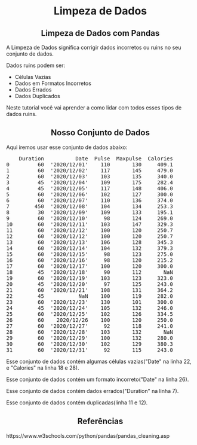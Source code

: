 <h1 align="center">Limpeza de Dados</h1>
<h2 align="center">Limpeza de Dados com Pandas</h2>
<p>A Limpeza de Dados significa corrigir dados incorretos ou ruins no seu conjunto de dados.</p>
<p>Dados ruins podem ser:</p>
<ul>
  <li>Células Vazias</li>
  <li>Dados em Formatos Incorretos</li>
  <li>Dados Errados</li>
  <li>Dados Duplicados</li>
</ul>
<p>Neste tutorial você vai aprender a como lidar com todos esses tipos de dados ruins.</p>
<h2 align="center">Nosso Conjunto de Dados</h2>
<p>Aqui iremos usar esse conjunto de dados abaixo:</p>
<pre>
    Duration          Date  Pulse  Maxpulse  Calories
0         60  '2020/12/01'    110       130     409.1
1         60  '2020/12/02'    117       145     479.0
2         60  '2020/12/03'    103       135     340.0
3         45  '2020/12/04'    109       175     282.4
4         45  '2020/12/05'    117       148     406.0
5         60  '2020/12/06'    102       127     300.0
6         60  '2020/12/07'    110       136     374.0
7        450  '2020/12/08'    104       134     253.3
8         30  '2020/12/09'    109       133     195.1
9         60  '2020/12/10'     98       124     269.0
10        60  '2020/12/11'    103       147     329.3
11        60  '2020/12/12'    100       120     250.7
12        60  '2020/12/12'    100       120     250.7
13        60  '2020/12/13'    106       128     345.3
14        60  '2020/12/14'    104       132     379.3
15        60  '2020/12/15'     98       123     275.0
16        60  '2020/12/16'     98       120     215.2
17        60  '2020/12/17'    100       120     300.0
18        45  '2020/12/18'     90       112       NaN
19        60  '2020/12/19'    103       123     323.0
20        45  '2020/12/20'     97       125     243.0
21        60  '2020/12/21'    108       131     364.2
22        45           NaN    100       119     282.0
23        60  '2020/12/23'    130       101     300.0
24        45  '2020/12/24'    105       132     246.0
25        60  '2020/12/25'    102       126     334.5
26        60    2020/12/26    100       120     250.0
27        60  '2020/12/27'     92       118     241.0
28        60  '2020/12/28'    103       132       NaN
29        60  '2020/12/29'    100       132     280.0
30        60  '2020/12/30'    102       129     380.3
31        60  '2020/12/31'     92       115     243.0
</pre>
<p>Esse conjunto de dados contém algumas células vazias("Date" na linha 22, e "Calories" na linha 18 e 28).</p>
<p>Esse conjunto de dados contém um formato incorreto("Date" na linha 26).</p>
<p>Esse conjunto de dados contém dados errados("Duration" na linha 7).</p>
<p>Esse conjunto de dados contém duplicadas(linha 11 e 12).</p>
<h2 align="center">Referências</h2>
<p>https://www.w3schools.com/python/pandas/pandas_cleaning.asp</p>
